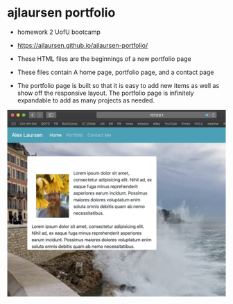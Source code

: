 # ajlaursen portfolio

* homework 2 UofU bootcamp

* https://ajlaursen.github.io/ajlaursen-portfolio/

* These HTML files are the beginnings of a new portfolio page

* These files contain A home page, portfolio page, and a contact page

* The portfolio page is built so that it is easy to add new items as well as show off the responsive layout. The portfolio page is infinitely expandable to add as many projects as needed.

![portfolio screenshot](02-Homework/Assets/Images/portfolio-screenshot.png)
